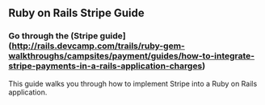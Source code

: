 ## Ruby on Rails Stripe Guide

### Go through the (Stripe guide](http://rails.devcamp.com/trails/ruby-gem-walkthroughs/campsites/payment/guides/how-to-integrate-stripe-payments-in-a-rails-application-charges)

This guide walks you through how to implement Stripe into a Ruby on Rails application.